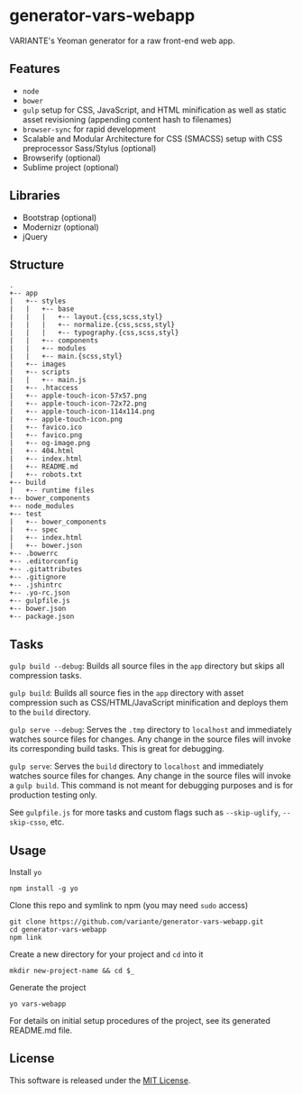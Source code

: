 # generator-vars-webapp

VARIANTE's Yeoman generator for a raw front-end web app.

## Features

- ```node```
- ```bower```
- ```gulp``` setup for CSS, JavaScript, and HTML minification as well as static asset revisioning (appending content hash to filenames)
- ```browser-sync``` for rapid development
- Scalable and Modular Architecture for CSS (SMACSS) setup with CSS preprocessor Sass/Stylus (optional)
- Browserify (optional)
- Sublime project (optional)

## Libraries

- Bootstrap (optional)
- Modernizr (optional)
- jQuery

## Structure

```
.
+-- app
|   +-- styles
|   |   +-- base
|   |   |   +-- layout.{css,scss,styl}
|   |   |   +-- normalize.{css,scss,styl}
|   |   |   +-- typography.{css,scss,styl}
|   |   +-- components
|   |   +-- modules
|   |   +-- main.{scss,styl}
|   +-- images
|   +-- scripts
|   |   +-- main.js
|   +-- .htaccess
|   +-- apple-touch-icon-57x57.png
|   +-- apple-touch-icon-72x72.png
|   +-- apple-touch-icon-114x114.png
|   +-- apple-touch-icon.png
|   +-- favico.ico
|   +-- favico.png
|   +-- og-image.png
|   +-- 404.html
|   +-- index.html
|   +-- README.md
|   +-- robots.txt
+-- build
|   +-- runtime files
+-- bower_components
+-- node_modules
+-- test
|   +-- bower_components
|   +-- spec
|   +-- index.html
|   +-- bower.json
+-- .bowerrc
+-- .editorconfig
+-- .gitattributes
+-- .gitignore
+-- .jshintrc
+-- .yo-rc.json
+-- gulpfile.js
+-- bower.json
+-- package.json
```

## Tasks

```gulp build --debug```: Builds all source files in the ```app``` directory but skips all compression tasks.

```gulp build```: Builds all source fies in the ```app``` directory with asset compression such as CSS/HTML/JavaScript minification and deploys them to the ```build``` directory.

```gulp serve --debug```: Serves the ```.tmp``` directory to ```localhost``` and immediately watches source files for changes. Any change in the source files will invoke its corresponding build tasks. This is great for debugging.

```gulp serve```: Serves the ```build``` directory to ```localhost``` and immediately watches source files for changes. Any change in the source files will invoke a ```gulp build```. This command is not meant for debugging purposes and is for production testing only.

See ```gulpfile.js``` for more tasks and custom flags such as ```--skip-uglify```, ```--skip-csso```, etc.

## Usage

Install ```yo```
```
npm install -g yo
```

Clone this repo and symlink to npm (you may need ```sudo``` access)
```
git clone https://github.com/variante/generator-vars-webapp.git
cd generator-vars-webapp
npm link
```

Create a new directory for your project and ```cd``` into it
```
mkdir new-project-name && cd $_
```

Generate the project
```
yo vars-webapp
```

For details on initial setup procedures of the project, see its generated README.md file.

## License

This software is released under the [MIT License](http://opensource.org/licenses/MIT).
